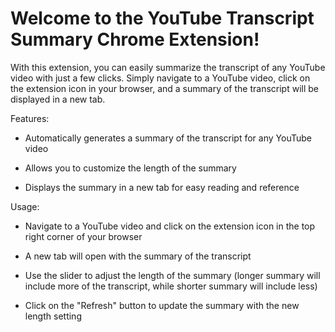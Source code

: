 # Welcome to the YouTube Transcript Summary Chrome Extension!

With this extension, you can easily summarize the transcript of any YouTube video with just a few clicks. Simply navigate to a YouTube video, click on the extension icon in your browser, and a summary of the transcript will be displayed in a new tab.

Features:

  * Automatically generates a summary of the transcript for any YouTube video
  
  * Allows you to customize the length of the summary
  
  * Displays the summary in a new tab for easy reading and reference

Usage:

  * Navigate to a YouTube video and click on the extension icon in the top right corner of your browser
  
  * A new tab will open with the summary of the transcript
  
  * Use the slider to adjust the length of the summary (longer summary will include more of the transcript, while shorter summary will include less)
  
  * Click on the "Refresh" button to update the summary with the new length setting
